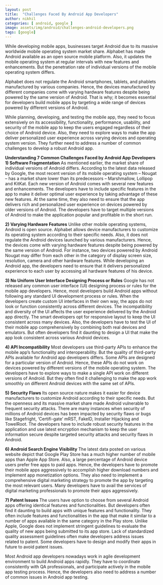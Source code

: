 ```yaml
---
layout: post
title:  "Challenges Faced By Android App Developers"
author: nikhil
categories: [ android, google ]
image: assets/img/android/challenges-android-developers.png
tags: [google]
---
```


While developing mobile apps, businesses target Android due to its massive worldwide mobile operating system market share. Alphabet has made Android available as an open source mobile platform. Also, it updates the mobile operating system at regular intervals with new features and enhancements. But the penetration rate of individual versions of the mobile operating system differs.

Alphabet does not regulate the Android smartphones, tablets, and phablets manufactured by various companies. Hence, the devices manufactured by different companies come with varying hardware features despite being powered by the same version of Android. That is why; it becomes essential for developers build mobile apps by targeting a wide range of devices powered by different versions of Android.

While planning, developing, and testing the mobile app, they need to focus extensively on its accessibility, functionality, performance, usability, and security of the mobile app to keep the users engaged regardless of their choice of Android device. Also, they need to explore ways to make the app deliver personalized user experience across varying devices and operating system version. They further need to address a number of common challenges to develop a robust Android app.

**Understanding 7 Common Challenges Faced by Android App Developers**
**1) Software Fragmentation**
As mentioned earlier, the market share of individual versions of Android differs. According to the latest data released by Google, the most recent version of its mobile operating system – Nougat – has a market share lower than its predecessors – Marshmallow, Lollipop and KitKat. Each new version of Android comes with several new features and enhancements. The developers have to include specific features in the app to make it deliver optimal user experience by taking advantage of these new features. At the same time, they also need to ensure that the app delivers rich and personalized user experience on devices powered by older versions of Android. The developers have to target multiple versions of Android to make the application popular and profitable in the short run.

**2) Varying Hardware Features**
Unlike other mobile operating systems, Android is open source. Alphabet allows device manufacturers to customize its operating system according to their specific needs. Also, it does not regulate the Android devices launched by various manufacturers. Hence, the devices come with varying hardware features despite being powered by the same version of Android. For instance, two devices powered by Android Nougat may differ from each other in the category of display screen size, resolution, camera and other hardware features. While developing an Android app, the developers need to ensure that it delivers personalized experience to each user by accessing all hardware features of his device.

**3) No Uniform User Interface Designing Process or Rules**
Google has not released any common user interface (UI) designing process or rules for the mobile app developers. Hence, most developers build Android apps without following any standard UI development process or rules. When the developers create custom UI interfaces in their own way, the apps do not look or function consistently across different devices. The incompatibility and diversity of the UI affects the user experience delivered by the Android app directly. The smart developers opt for responsive layout to keep the UI consistent across many devices. Also, the developers have to test the UI of their mobile app comprehensively by combining both real devices and emulators. But often developers find it daunting to design a UI that make the app look consistent across various Android devices.

**4) API Incompatibility**
Most developers use third-party APIs to enhance the mobile app’s functionality and interoperability. But the quality of third-party APIs available for Android app developers differs. Some APIs are designed for a particular version of Android. Hence, these APIs do not work on devices powered by different versions of the mobile operating system. The developers have to explore ways to make a single API work on different versions of Android. But they often find it challenging to make the app work smoothly on different Android devices with the same set of APIs.

**5) Security Flaws**
Its open source nature makes it easier for device manufacturers to customize Android according to their specific needs. But the openness and its massive market share made Android vulnerable to frequent security attacks. There are many instances when security of millions of Android devices has been impacted by security flaws or bugs like Stagefright, ‘Certifi-gate’ mRST, FakeID, Installer Hijacking and TowelRoot. The developers have to include robust security features in the application and use latest encryption mechanism to keep the user information secure despite targeted security attacks and security flaws in Android.

**6) Android Search Engine Visibility**
The latest data posted on various website depict that Google Play Store has a much higher number of mobile apps than Apple App Store. Also, a large percentage of Android device users prefer free apps to paid apps. Hence, the developers have to promote their mobile apps aggressively to accomplish higher download numbers and implement app monetization options. They also need to implement a comprehensive digital marketing strategy to promote the app by targeting the most relevant users. Many developers have to avail the services of digital marketing professionals to promote their apps aggressively.

**7) Patent Issues**
The users have option to choose from several Android apps offering identical features and functionalities. But developers often find it daunting to build apps with unique features and functionality. They often include features and functionalities in the app that make it similar to a number of apps available in the same category in the Play store. Unlike Apple, Google does not implement stringent guidelines to evaluate the quality of new apps being submitted to its app store. Lack of standardized quality assessment guidelines often make developers address issues related to patent. Some developers have to design and modify their apps in future to avoid patent issues.

Most Android app developers nowadays work in agile development environment to build Android apps rapidly. They have to coordinate consistently with QA professionals, and participate actively in the mobile app testing process. Hence, the developers also need to address a number of common issues in Android app testing.
